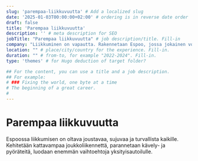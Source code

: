```yaml
---
slug: 'parempaa-liikkuvuutta' # Add a localized slug
date: '2025-01-03T00:00:00+02:00' # ordering is in reverse date order
draft: false
title: 'Parempaa liikkuvuutta'
description: '' # meta description for SEO
jobTitle: "Parempaa liikkuvuutta" # job description/title. Fill-in
company: "Liikkuminen on vapautta. Rakennetaan Espoo, jossa jokainen voi kulkea vaivattomasti – pyörällä, kävellen tai toimivalla joukkoliikenteellä." # name of the company you worked for. Fill-in
location: "" # place/city/country for the experience. Fill-in.
duration: "" # from-to, for example "2022-2024". Fill-in.
type: 'themes' # for Hugo deduction of target folder?

## For the content, you can use a title and a job description.
## For example:
# ### Fixing the world, one byte at a time
# The beginning of a great career. 
# 
---
```


# Parempaa liikkuvuutta

Espoossa liikkumisen on oltava joustavaa, sujuvaa ja turvallista kaikille. Kehitetään kattavampaa joukkoliikennettä, parannetaan kävely- ja pyöräteitä, luodaan enemmän vaihtoehtoja yksityisautoilulle.
